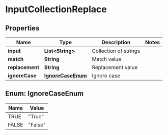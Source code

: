 

# InputCollectionReplace

## Properties

Name | Type | Description | Notes
------------ | ------------- | ------------- | -------------
**input** | **List&lt;String&gt;** | Collection of strings | 
**match** | **String** | Match value | 
**replacement** | **String** | Replacement value | 
**ignoreCase** | [**IgnoreCaseEnum**](#IgnoreCaseEnum) | Ignore case | 



## Enum: IgnoreCaseEnum

Name | Value
---- | -----
TRUE | &quot;True&quot;
FALSE | &quot;False&quot;



